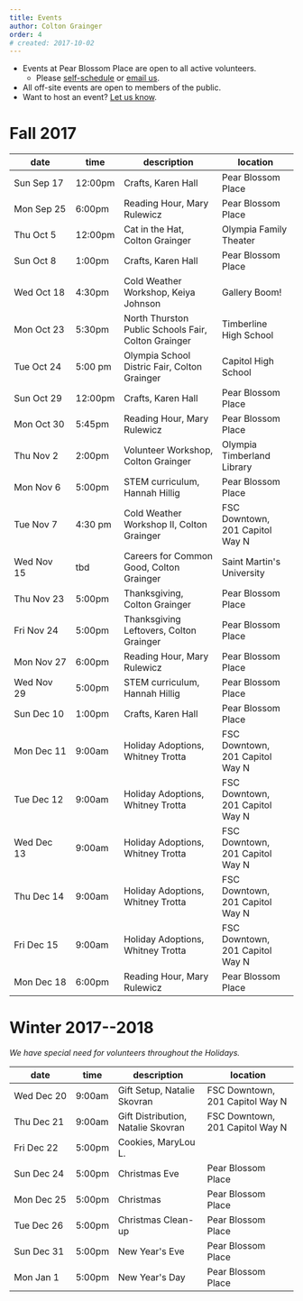 ```yaml
---
title: Events 
author: Colton Grainger
order: 4 
# created: 2017-10-02 
---
```


- Events at Pear Blossom Place are open to all active volunteers.
	- Please [self-schedule](https://www.volgistics.com/ex/portal.dll/?from=189830) or [email us](mailto:coltong@fscss.org).
- All off-site events are open to members of the public.
- Want to host an event? [Let us know](mailto:coltong@fscss.org).

# Fall 2017

date | time | description | location 
--- | --- | --- | ---
<nobr> Sun Sep 17 </nobr> | 12:00pm  | Crafts, Karen Hall | Pear Blossom Place
<nobr> Mon Sep 25 </nobr> | 6:00pm 	| Reading Hour, Mary Rulewicz | Pear Blossom Place
Thu Oct 5  | 12:00pm  | Cat in the Hat, Colton Grainger | Olympia Family Theater
Sun Oct 8  | 1:00pm 	| Crafts, Karen Hall | Pear Blossom Place
Wed Oct 18	| 4:30pm | Cold Weather Workshop, Keiya Johnson | Gallery Boom! 
Mon Oct 23	| 5:30pm | North Thurston Public Schools Fair, Colton Grainger | Timberline High School
Tue Oct 24	 | 5:00 pm | Olympia School Distric Fair, Colton Grainger | Capitol High School
Sun Oct 29	 | 12:00pm | Crafts, Karen Hall | Pear Blossom Place
Mon Oct 30       | 5:45pm | Reading Hour, Mary Rulewicz | Pear Blossom Place
Thu Nov 2	 | 2:00pm| Volunteer Workshop, Colton Grainger | Olympia Timberland Library
Mon Nov 6        | 5:00pm | STEM curriculum, Hannah Hillig | Pear Blossom Place
Tue Nov 7 	| 4:30 pm | Cold Weather Workshop II, Colton Grainger | FSC Downtown, 201 Capitol Way N
Wed Nov 15	 | tbd | Careers for Common Good, Colton Grainger | Saint Martin's University
Thu Nov 23 | 5:00pm | Thanksgiving, Colton Grainger | Pear Blossom Place
Fri Nov 24 | 5:00pm | Thanksgiving Leftovers, Colton Grainger | Pear Blossom Place
<nobr> Mon Nov 27 </nobr>	 | 6:00pm | Reading Hour, Mary Rulewicz | Pear Blossom Place
Wed Nov 29 | 5:00pm | STEM curriculum, Hannah Hillig | Pear Blossom Place
Sun Dec 10	 | 1:00pm | Crafts, Karen Hall | Pear Blossom Place
Mon Dec 11 	| 9:00am | Holiday Adoptions, Whitney Trotta | FSC Downtown, 201 Capitol Way N
Tue Dec 12	|9:00am | Holiday Adoptions, Whitney Trotta | FSC Downtown, 201 Capitol Way N
Wed Dec 13	| 9:00am | Holiday Adoptions, Whitney Trotta | FSC Downtown, 201 Capitol Way N
Thu Dec 14	| 9:00am | Holiday Adoptions, Whitney Trotta | FSC Downtown, 201 Capitol Way N
Fri Dec 15 	| 9:00am | Holiday Adoptions, Whitney Trotta | FSC Downtown, 201 Capitol Way N
Mon Dec 18	 | 6:00pm | Reading Hour, Mary Rulewicz | Pear Blossom Place

# Winter 2017--2018

*We have special need for volunteers throughout the Holidays.*

 date | time | description | location 
--- | --- | --- | ---
<nobr> Wed Dec 20 </nobr> | 9:00am | Gift Setup, Natalie Skovran | FSC Downtown, 201 Capitol Way N
<nobr> Thu Dec 21 </nobr> | 9:00am | Gift Distribution, Natalie Skovran | FSC Downtown, 201 Capitol Way N
Fri Dec 22 | 5:00pm | Cookies, MaryLou L. 
Sun Dec 24 | 5:00pm | Christmas Eve | Pear Blossom Place
<nobr>Mon Dec 25 </nobr> | 5:00pm | Christmas | Pear Blossom Place
Tue Dec 26 | 5:00pm | Christmas Clean-up | Pear Blossom Place
Sun Dec 31 | 5:00pm | New Year's Eve | Pear Blossom Place
Mon Jan 1  | 5:00pm | New Year's Day | Pear Blossom Place


